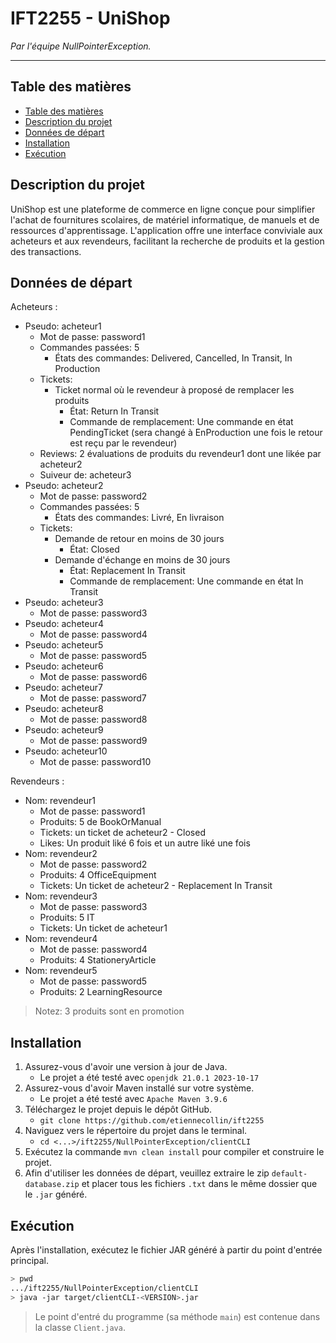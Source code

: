 # IFT2255 - UniShop <!-- omit from toc -->

_Par l'équipe NullPointerException._

---

## Table des matières

- [Table des matières](#table-des-matières)
- [Description du projet](#description-du-projet)
- [Données de départ](#données-de-départ)
- [Installation](#installation)
- [Exécution](#exécution)

## Description du projet

UniShop est une plateforme de commerce en ligne conçue pour simplifier l'achat
de fournitures scolaires, de matériel informatique, de manuels et de ressources
d'apprentissage. L'application offre une interface conviviale aux acheteurs et
aux revendeurs, facilitant la recherche de produits et la gestion des
transactions.

## Données de départ

Acheteurs :

-   Pseudo: acheteur1
    -   Mot de passe: password1
    -   Commandes passées: 5
        -   États des commandes: Delivered, Cancelled, In Transit, In Production
    -   Tickets:
        -   Ticket normal où le revendeur à proposé de remplacer les produits
            -   État: Return In Transit
            -   Commande de remplacement: Une commande en état PendingTicket (sera changé à EnProduction une fois le retour est reçu par le revendeur)
    -   Reviews: 2 évaluations de produits du revendeur1 dont une likée par acheteur2
    -   Suiveur de: acheteur3
-   Pseudo: acheteur2
    -   Mot de passe: password2
    -   Commandes passées: 5
        -   États des commandes: Livré, En livraison
    -   Tickets:
        -   Demande de retour en moins de 30 jours
            -   État: Closed
        -   Demande d'échange en moins de 30 jours
            -   État: Replacement In Transit
            -   Commande de remplacement: Une commande en état In Transit
-   Pseudo: acheteur3
    -   Mot de passe: password3
-   Pseudo: acheteur4
    -   Mot de passe: password4
-   Pseudo: acheteur5
    -   Mot de passe: password5
-   Pseudo: acheteur6
    -   Mot de passe: password6
-   Pseudo: acheteur7
    -   Mot de passe: password7
-   Pseudo: acheteur8
    -   Mot de passe: password8
-   Pseudo: acheteur9
    -   Mot de passe: password9
-   Pseudo: acheteur10
    -   Mot de passe: password10

Revendeurs :

-   Nom: revendeur1
    -   Mot de passe: password1
    -   Produits: 5 de BookOrManual
    -   Tickets: un ticket de acheteur2 - Closed
    -   Likes: Un produit liké 6 fois et un autre liké une fois
-   Nom: revendeur2
    -   Mot de passe: password2
    -   Produits: 4 OfficeEquipment
    -   Tickets: Un ticket de acheteur2 - Replacement In Transit
-   Nom: revendeur3
    -   Mot de passe: password3
    -   Produits: 5 IT
    -   Tickets: Un ticket de acheteur1
-   Nom: revendeur4
    -   Mot de passe: password4
    -   Produits: 4 StationeryArticle
-   Nom: revendeur5
    -   Mot de passe: password5
    -   Produits: 2 LearningResource

> Notez: 3 produits sont en promotion

## Installation

1. Assurez-vous d'avoir une version à jour de Java.
    - Le projet a été testé avec `openjdk 21.0.1 2023-10-17`
2. Assurez-vous d'avoir Maven installé sur votre système.
    - Le projet a été testé avec `Apache Maven 3.9.6`
3. Téléchargez le projet depuis le dépôt GitHub.
    - `git clone https://github.com/etiennecollin/ift2255`
4. Naviguez vers le répertoire du projet dans le terminal.
    - `cd <...>/ift2255/NullPointerException/clientCLI`
5. Exécutez la commande `mvn clean install` pour compiler et construire le projet.
6. Afin d'utiliser les données de départ, veuillez extraire le zip `default-database.zip` et placer tous les fichiers `.txt` dans le même dossier que le `.jar` généré.

## Exécution

Après l'installation, exécutez le fichier JAR généré à partir du point
d'entrée principal.

```bash
> pwd
.../ift2255/NullPointerException/clientCLI
> java -jar target/clientCLI-<VERSION>.jar
```

> Le point d'entré du programme (sa méthode `main`) est contenue dans la classe `Client.java`.
